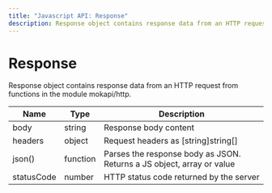 ```yaml
---
title: "Javascript API: Response"
description: Response object contains response data from an HTTP request
---
```

# Response

Response object contains response data from an HTTP request 
from functions in the module mokapi/http.

| Name       | Type     | Description                                                           |
|------------|----------|-----------------------------------------------------------------------|
| body       | string   | Response body content                                                 |
| headers    | object   | Request headers as \[string\]string[]                                 |
| json()     | function | Parses the response body as JSON. Returns a JS object, array or value |
| statusCode | number   | HTTP status code returned by the server                               |
